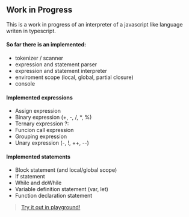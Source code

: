 ## Work in Progress

This is a work in progress of an interpreter of a javascript like language  writen in typescript.

#### So far there is an implemented:
- tokenizer / scanner
- expression and statement parser
- expression and statement interpreter
- enviroment scope (local, global, partial closure)
- console

#### Implemented expressions
- Assign expression
- Binary expression (+, -, /, *, %)
- Ternary expression ?:
- Funcion call expression
- Grouping expression
- Unary expression (-, !, ++, --)

#### Implemented statements
- Block statement (and local/global scope)
- If statement
- While and doWhile
- Variable definition statement (var, let)
- Function declaration statement


> [Try it out in playground!](https://eugenioenko.github.io/interpreter/)